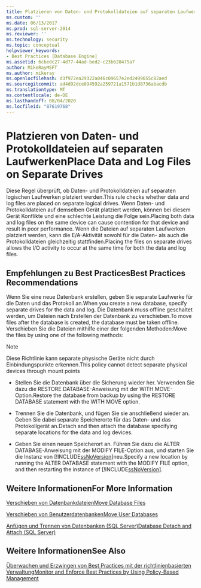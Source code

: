 ```yaml
---
title: Platzieren von Daten- und Protokolldateien auf separaten Laufwerken | Microsoft-Dokumentation
ms.custom: ''
ms.date: 06/13/2017
ms.prod: sql-server-2014
ms.reviewer: ''
ms.technology: security
ms.topic: conceptual
helpviewer_keywords:
- Best Practices [Database Engine]
ms.assetid: 6cbedc27-4d77-44ad-bed2-c23b628475a7
author: MikeRayMSFT
ms.author: mikeray
ms.openlocfilehash: d3f972ea29322a046c09657e2ed2499655c82aed
ms.sourcegitcommit: ad4d92dce894592a259721a1571b1d8736abacdb
ms.translationtype: MT
ms.contentlocale: de-DE
ms.lasthandoff: 08/04/2020
ms.locfileid: "87619768"
---
```

# <a name="place-data-and-log-files-on-separate-drives"></a><span data-ttu-id="b6856-102">Platzieren von Daten- und Protokolldateien auf separaten Laufwerken</span><span class="sxs-lookup"><span data-stu-id="b6856-102">Place Data and Log Files on Separate Drives</span></span>
  <span data-ttu-id="b6856-103">Diese Regel überprüft, ob Daten- und Protokolldateien auf separaten logischen Laufwerken platziert werden.</span><span class="sxs-lookup"><span data-stu-id="b6856-103">This rule checks whether data and log files are placed on separate logical drives.</span></span> <span data-ttu-id="b6856-104">Wenn Daten- und Protokolldateien auf demselben Gerät platziert werden, können bei diesem Gerät Konflikte und eine schlechte Leistung die Folge sein.</span><span class="sxs-lookup"><span data-stu-id="b6856-104">Placing both data and log files on the same device can cause contention for that device and result in poor performance.</span></span> <span data-ttu-id="b6856-105">Wenn die Dateien auf separaten Laufwerken platziert werden, kann die E/A-Aktivität sowohl für die Daten- als auch die Protokolldateien gleichzeitig stattfinden.</span><span class="sxs-lookup"><span data-stu-id="b6856-105">Placing the files on separate drives allows the I/O activity to occur at the same time for both the data and log files.</span></span>  
  
## <a name="best-practices-recommendations"></a><span data-ttu-id="b6856-106">Empfehlungen zu Best Practices</span><span class="sxs-lookup"><span data-stu-id="b6856-106">Best Practices Recommendations</span></span>  
 <span data-ttu-id="b6856-107">Wenn Sie eine neue Datenbank erstellen, geben Sie separate Laufwerke für die Daten und das Protokoll an.</span><span class="sxs-lookup"><span data-stu-id="b6856-107">When you create a new database, specify separate drives for the data and log.</span></span> <span data-ttu-id="b6856-108">Die Datenbank muss offline geschaltet werden, um Dateien nach Erstellen der Datenbank zu verschieben.</span><span class="sxs-lookup"><span data-stu-id="b6856-108">To move files after the database is created, the database must be taken offline.</span></span> <span data-ttu-id="b6856-109">Verschieben Sie die Dateien mithilfe einer der folgenden Methoden:</span><span class="sxs-lookup"><span data-stu-id="b6856-109">Move the files by using one of the following methods:</span></span>  
  
> [!NOTE]  
>  <span data-ttu-id="b6856-110">Diese Richtlinie kann separate physische Geräte nicht durch Einbindungspunkte erkennen.</span><span class="sxs-lookup"><span data-stu-id="b6856-110">This policy cannot detect separate physical devices through mount points</span></span>  
  
-   <span data-ttu-id="b6856-111">Stellen Sie die Datenbank über die Sicherung wieder her. Verwenden Sie dazu die RESTORE DATABASE-Anweisung mit der WITH MOVE-Option.</span><span class="sxs-lookup"><span data-stu-id="b6856-111">Restore the database from backup by using the RESTORE DATABASE statement with the WITH MOVE option.</span></span>  
  
-   <span data-ttu-id="b6856-112">Trennen Sie die Datenbank, und fügen Sie sie anschließend wieder an. Geben Sie dabei separate Speicherorte für das Daten- und das Protokollgerät an.</span><span class="sxs-lookup"><span data-stu-id="b6856-112">Detach and then attach the database specifying separate locations for the data and log devices.</span></span>  
  
-   <span data-ttu-id="b6856-113">Geben Sie einen neuen Speicherort an. Führen Sie dazu die ALTER DATABASE-Anweisung mit der MODIFY FILE-Option aus, und starten Sie die Instanz von [!INCLUDE[ssNoVersion](../../includes/ssnoversion-md.md)]neu.</span><span class="sxs-lookup"><span data-stu-id="b6856-113">Specify a new location by running the ALTER DATABASE statement with the MODIFY FILE option, and then restarting the instance of [!INCLUDE[ssNoVersion](../../includes/ssnoversion-md.md)].</span></span>  
  
## <a name="for-more-information"></a><span data-ttu-id="b6856-114">Weitere Informationen</span><span class="sxs-lookup"><span data-stu-id="b6856-114">For More Information</span></span>  
 [<span data-ttu-id="b6856-115">Verschieben von Datenbankdateien</span><span class="sxs-lookup"><span data-stu-id="b6856-115">Move Database Files</span></span>](../databases/move-database-files.md)  
  
 [<span data-ttu-id="b6856-116">Verschieben von Benutzerdatenbanken</span><span class="sxs-lookup"><span data-stu-id="b6856-116">Move User Databases</span></span>](../databases/move-user-databases.md)  
  
 [<span data-ttu-id="b6856-117">Anfügen und Trennen von Datenbanken &#40;SQL Server&#41;</span><span class="sxs-lookup"><span data-stu-id="b6856-117">Database Detach and Attach &#40;SQL Server&#41;</span></span>](../databases/database-detach-and-attach-sql-server.md)  
  
## <a name="see-also"></a><span data-ttu-id="b6856-118">Weitere Informationen</span><span class="sxs-lookup"><span data-stu-id="b6856-118">See Also</span></span>  
 [<span data-ttu-id="b6856-119">Überwachen und Erzwingen von Best Practices mit der richtlinienbasierten Verwaltung</span><span class="sxs-lookup"><span data-stu-id="b6856-119">Monitor and Enforce Best Practices by Using Policy-Based Management</span></span>](monitor-and-enforce-best-practices-by-using-policy-based-management.md)  
  
  
